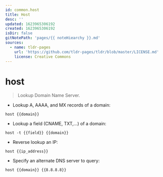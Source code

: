 ```yaml
---
id: common.host
title: Host
desc: ''
updated: 1623965306192
created: 1623965306192
isDir: false
gitNotePath: 'pages/{{ noteHiearchy }}.md'
sources:
  - name: tldr-pages
    url: 'https://github.com/tldr-pages/tldr/blob/master/LICENSE.md'
    license: Creative Commons
---
```

# host

> Lookup Domain Name Server.

- Lookup A, AAAA, and MX records of a domain:

`host {{domain}}`

- Lookup a field (CNAME, TXT,...) of a domain:

`host -t {{field}} {{domain}}`

- Reverse lookup an IP:

`host {{ip_address}}`

- Specify an alternate DNS server to query:

`host {{domain}} {{8.8.8.8}}`

